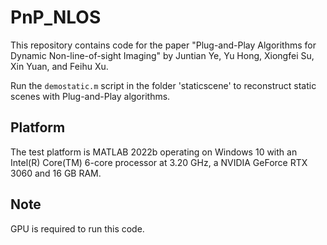 # PnP_NLOS
This repository contains code for the paper "Plug-and-Play Algorithms for Dynamic Non-line-of-sight Imaging"
by Juntian Ye, Yu Hong, Xiongfei Su, Xin Yuan, and Feihu Xu.

Run the `demostatic.m` script in the folder 'staticscene' to reconstruct static scenes with Plug-and-Play algorithms.

## Platform
The test platform is MATLAB 2022b operating on Windows 10 with an Intel(R) Core(TM) 6-core processor at 3.20 GHz, a NVIDIA GeForce RTX 3060 and 16 GB RAM. 
## Note
GPU is required to run this code.
